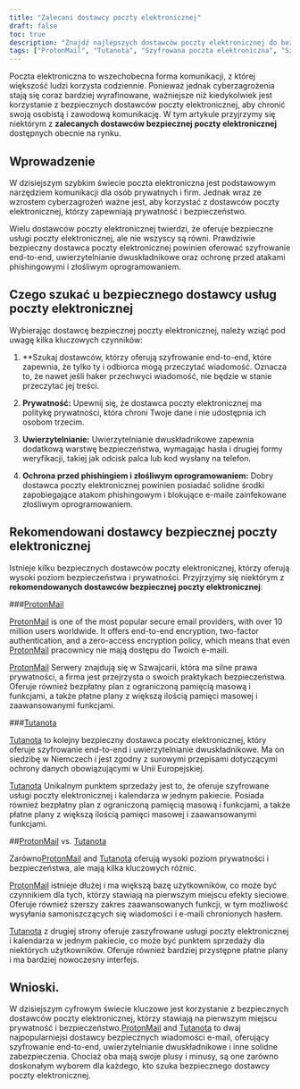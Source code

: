 ```yaml
---
title: "Zalecani dostawcy poczty elektronicznej"
draft: false
toc: true
description: "Znajdź najlepszych dostawców poczty elektronicznej do bezpiecznej i szyfrowanej komunikacji dzięki liście polecanych przez SimeonOnSecurity. Poznaj najlepsze propozycje, w tym ProtonMail, preferowany wybór z szyfrowaniem end-to-end, oraz Tutanota, inną bezpieczną opcję szyfrowanej komunikacji e-mail."
tags: ["ProtonMail", "Tutanota", "Szyfrowana poczta elektroniczna", "Szyfrowanie E2E", "Bezpieczeństwo poczty elektronicznej", "Prywatność online", "Zalecani dostawcy usług poczty elektronicznej", "SimeonOnSecurity"]
---
```


Poczta elektroniczna to wszechobecna forma komunikacji, z której większość ludzi korzysta codziennie. Ponieważ jednak cyberzagrożenia stają się coraz bardziej wyrafinowane, ważniejsze niż kiedykolwiek jest korzystanie z bezpiecznych dostawców poczty elektronicznej, aby chronić swoją osobistą i zawodową komunikację. W tym artykule przyjrzymy się niektórym z **zalecanych dostawców bezpiecznej poczty elektronicznej** dostępnych obecnie na rynku.

## Wprowadzenie

W dzisiejszym szybkim świecie poczta elektroniczna jest podstawowym narzędziem komunikacji dla osób prywatnych i firm. Jednak wraz ze wzrostem cyberzagrożeń ważne jest, aby korzystać z dostawców poczty elektronicznej, którzy zapewniają prywatność i bezpieczeństwo.

Wielu dostawców poczty elektronicznej twierdzi, że oferuje bezpieczne usługi poczty elektronicznej, ale nie wszyscy są równi. Prawdziwie bezpieczny dostawca poczty elektronicznej powinien oferować szyfrowanie end-to-end, uwierzytelnianie dwuskładnikowe oraz ochronę przed atakami phishingowymi i złośliwym oprogramowaniem.

## Czego szukać u bezpiecznego dostawcy usług poczty elektronicznej

Wybierając dostawcę bezpiecznej poczty elektronicznej, należy wziąć pod uwagę kilka kluczowych czynników:

1. **Szukaj dostawców, którzy oferują szyfrowanie end-to-end, które zapewnia, że tylko ty i odbiorca mogą przeczytać wiadomość. Oznacza to, że nawet jeśli haker przechwyci wiadomość, nie będzie w stanie przeczytać jej treści.

2. **Prywatność:** Upewnij się, że dostawca poczty elektronicznej ma politykę prywatności, która chroni Twoje dane i nie udostępnia ich osobom trzecim.

3. **Uwierzytelnianie:** Uwierzytelnianie dwuskładnikowe zapewnia dodatkową warstwę bezpieczeństwa, wymagając hasła i drugiej formy weryfikacji, takiej jak odcisk palca lub kod wysłany na telefon.

4. **Ochrona przed phishingiem i złośliwym oprogramowaniem:** Dobry dostawca poczty elektronicznej powinien posiadać solidne środki zapobiegające atakom phishingowym i blokujące e-maile zainfekowane złośliwym oprogramowaniem.

## Rekomendowani dostawcy bezpiecznej poczty elektronicznej

Istnieje kilku bezpiecznych dostawców poczty elektronicznej, którzy oferują wysoki poziom bezpieczeństwa i prywatności. Przyjrzyjmy się niektórym z **rekomendowanych dostawców bezpiecznej poczty elektronicznej**:

###[ProtonMail](https://pr.tn/ref/KWMTP5393DR0)

[ProtonMail](https://pr.tn/ref/KWMTP5393DR0) is one of the most popular secure email providers, with over 10 million users worldwide. It offers end-to-end encryption, two-factor authentication, and a zero-access encryption policy, which means that even [ProtonMail](https://pr.tn/ref/KWMTP5393DR0) pracownicy nie mają dostępu do Twoich e-maili.

[ProtonMail](https://pr.tn/ref/KWMTP5393DR0) Serwery znajdują się w Szwajcarii, która ma silne prawa prywatności, a firma jest przejrzysta o swoich praktykach bezpieczeństwa. Oferuje również bezpłatny plan z ograniczoną pamięcią masową i funkcjami, a także płatne plany z większą ilością pamięci masowej i zaawansowanymi funkcjami.

###[Tutanota](https://tutanota.com/)

[Tutanota](https://tutanota.com/) to kolejny bezpieczny dostawca poczty elektronicznej, który oferuje szyfrowanie end-to-end i uwierzytelnianie dwuskładnikowe. Ma on siedzibę w Niemczech i jest zgodny z surowymi przepisami dotyczącymi ochrony danych obowiązującymi w Unii Europejskiej.

[Tutanota](https://tutanota.com/) Unikalnym punktem sprzedaży jest to, że oferuje szyfrowane usługi poczty elektronicznej i kalendarza w jednym pakiecie. Posiada również bezpłatny plan z ograniczoną pamięcią masową i funkcjami, a także płatne plany z większą ilością pamięci masowej i zaawansowanymi funkcjami.

##[ProtonMail](https://pr.tn/ref/KWMTP5393DR0) vs. [Tutanota](https://tutanota.com/)

Zarówno[ProtonMail](https://pr.tn/ref/KWMTP5393DR0) and [Tutanota](https://tutanota.com/) oferują wysoki poziom prywatności i bezpieczeństwa, ale mają kilka kluczowych różnic.

[ProtonMail](https://pr.tn/ref/KWMTP5393DR0) istnieje dłużej i ma większą bazę użytkowników, co może być czynnikiem dla tych, którzy stawiają na pierwszym miejscu efekty sieciowe. Oferuje również szerszy zakres zaawansowanych funkcji, w tym możliwość wysyłania samoniszczących się wiadomości i e-maili chronionych hasłem.

[Tutanota](https://tutanota.com/) z drugiej strony oferuje zaszyfrowane usługi poczty elektronicznej i kalendarza w jednym pakiecie, co może być punktem sprzedaży dla niektórych użytkowników. Oferuje również bardziej przystępne płatne plany i ma bardziej nowoczesny interfejs.

## Wnioski.

W dzisiejszym cyfrowym świecie kluczowe jest korzystanie z bezpiecznych dostawców poczty elektronicznej, którzy stawiają na pierwszym miejscu prywatność i bezpieczeństwo.[ProtonMail](https://pr.tn/ref/KWMTP5393DR0) and [Tutanota](https://tutanota.com/) to dwaj najpopularniejsi dostawcy bezpiecznych wiadomości e-mail, oferujący szyfrowanie end-to-end, uwierzytelnianie dwuskładnikowe i inne solidne zabezpieczenia. Chociaż oba mają swoje plusy i minusy, są one zarówno doskonałym wyborem dla każdego, kto szuka bezpiecznego dostawcy poczty elektronicznej.